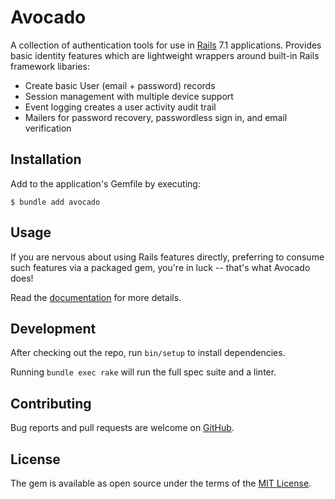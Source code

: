 # Avocado

A collection of authentication tools for use in [Rails] 7.1 applications.
Provides basic identity features which are lightweight wrappers around built-in
Rails framework libaries:

- Create basic User (email + password) records
- Session management with multiple device support
- Event logging creates a user activity audit trail
- Mailers for password recovery, passwordless sign in, and email verification

## Installation

Add to the application's Gemfile by executing:

    $ bundle add avocado

## Usage

If you are nervous about using Rails features directly, preferring to consume
such features via a packaged gem, you're in luck -- that's what Avocado does!

Read the [documentation] for more details.

## Development

After checking out the repo, run `bin/setup` to install dependencies.

Running `bundle exec rake` will run the full spec suite and a linter.

## Contributing

Bug reports and pull requests are welcome on [GitHub].

## License

The gem is available as open source under the terms of the [MIT License].

[documentation]: https://github.com/tcuwp/avocado/blob/main/docs/USAGE.md
[GitHub]: https://github.com/tcuwp/avocado
[MIT License]: https://opensource.org/licenses/MIT
[Rails]: https://github.com/rails/rails
